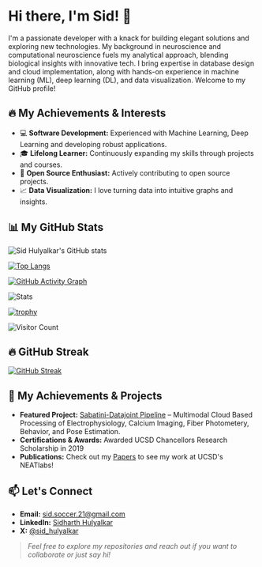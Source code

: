 <!-- README.md for GitHub Profile -->

# Hi there, I'm Sid! 👋

I'm a passionate developer with a knack for building elegant solutions and exploring new technologies. My background in neuroscience and computational neuroscience fuels my analytical approach, blending biological insights with innovative tech. I bring expertise in database design and cloud implementation, along with hands-on experience in machine learning (ML), deep learning (DL), and data visualization. Welcome to my GitHub profile!


## 🔥 My Achievements & Interests

- 💻 **Software Development:** Experienced with Machine Learning, Deep Learning and developing robust applications.
- 🎓 **Lifelong Learner:** Continuously expanding my skills through projects and courses.
- 🚀 **Open Source Enthusiast:** Actively contributing to open source projects.
- 📈 **Data Visualization:** I love turning data into intuitive graphs and insights.

## 📊 My GitHub Stats

![Sid Hulyalkar's GitHub stats](http://github-profile-summary-cards.vercel.app/api/cards/profile-details?username=sidhulyalkar&theme=ocean_dark)

[![Top Langs](https://github-readme-stats.vercel.app/api/top-langs/?username=sidhulyalkar&layout=donut)](https://github.com/sidhulyalkar/github-readme-stats&theme=ocean_dark)

[![GitHub Activity Graph](https://activity-graph.herokuapp.com/graph?username=sidhulyalkar&theme=github)](https://github.com/sidhulyalkar)

![Stats](http://github-profile-summary-cards.vercel.app/api/cards/stats?username=sidhulyalkar&theme=ocean_dark)

[![trophy](https://github-profile-trophy.vercel.app/?username=sidhulyalkar&theme=monokai)](https://github.com/ryo-ma/github-profile-trophy)

![Visitor Count](https://visitor-badge.laobi.icu/badge?page_id=sidhulyalkar.sidhulyalkar)

<!-- [![wakatime](https://github-readme-stats.vercel.app/api/wakatime?username=sidhulyalkar)](https://wakatime.com/) -->

## 🔥 GitHub Streak

[![GitHub Streak](https://github-readme-streak-stats.herokuapp.com?user=sidhulyalkar&theme=radical)](https://github.com/sidhulyalkar)


## 🌟 My Achievements & Projects

- **Featured Project:** [Sabatini-Datajoint Pipeline](https://github.com/bernardosabatinilab/sabatini-datajoint-pipeline) – Multimodal Cloud Based Processing of Electrophysiology, Calcium Imaging, Fiber Photometery, Behavior, and Pose Estimation.
- **Certifications & Awards:** Awarded UCSD Chancellors Research Scholarship in 2019
- **Publications:** Check out my [Papers](https://scholar.google.com/citations?user=nuvjyyMAAAAJ&hl=en) to see my work at UCSD's NEATlabs!

## 📫 Let's Connect

- **Email:** [sid.soccer.21@gmail.com](mailto:sid.soccer.21@gmail.com)
- **LinkedIn:** [Sidharth Hulyalkar](https://www.linkedin.com/in/sidharth-hulyalkar/)
- **X:** [@sid_hulyalkar](https://x.com/sid_hulyalkar)

> *Feel free to explore my repositories and reach out if you want to collaborate or just say hi!*
